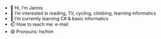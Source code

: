 - 👋 Hi, I’m Jannis
- 👀 I’m interested in reading, TV, cycling, climbing, learning informatics
- 🌱 I’m currently learning C# & basic informatics
- 📫 How to reach me: e-mail
- 😄 Pronouns: he/him


<!---
dWI2024JanFei/dWI2024JanFei is a ✨ special ✨ repository because its `README.md` (this file) appears on your GitHub profile.
You can click the Preview link to take a look at your changes.
--->
